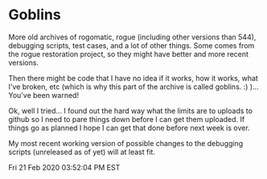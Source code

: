 # Goblins

  More old archives of rogomatic, rogue (including other versions than 544), debugging scripts, test cases, and a lot of other things.  Some comes from the rogue restoration project, so they might have better and more recent versions.

  Then there might be code that I have no idea if it works, how it works, what I've broken, etc (which is why this part of the archive is called goblins.  :)  )...  You've been warned!

  Ok, well I tried...  I found out the hard way what the limits are to uploads to github so I need to pare things down before I can get them uploaded.  If things go as planned I hope I can get that done before next week is over.

  My most recent working version of possible changes to the debugging scripts (unreleased as of yet) will at least fit.


Fri 21 Feb 2020 03:52:04 PM EST
